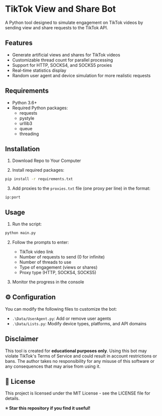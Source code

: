 # TikTok View and Share Bot

A Python tool designed to simulate engagement on TikTok videos by sending view and share requests to the TikTok API.

## Features

- Generate artificial views and shares for TikTok videos
- Customizable thread count for parallel processing
- Support for HTTP, SOCKS4, and SOCKS5 proxies
- Real-time statistics display
- Random user agent and device simulation for more realistic requests

## Requirements

- Python 3.6+
- Required Python packages:
  - requests
  - pystyle
  - urllib3
  - queue
  - threading

## Installation

1. Download Repo to Your Computer

2. Install required packages:
```bash
pip install -r requirements.txt
```

3. Add proxies to the `proxies.txt` file (one proxy per line) in the format:
```
ip:port
```

##  Usage

1. Run the script:
```bash
python main.py
```

2. Follow the prompts to enter:
   - TikTok video link
   - Number of requests to send (0 for infinite)
   - Number of threads to use
   - Type of engagement (views or shares)
   - Proxy type (HTTP, SOCKS4, SOCKS5)

3. Monitor the progress in the console

## ⚙️ Configuration

You can modify the following files to customize the bot:
- `.\Data/UserAgent.py`: Add or remove user agents
- `.\Data/Lists.py`: Modify device types, platforms, and API domains

## Disclaimer

This tool is created for **educational purposes only**. Using this bot may violate TikTok's Terms of Service and could result in account restrictions or bans. The author takes no responsibility for any misuse of this software or any consequences that may arise from using it.

## 📝 License

This project is licensed under the MIT License - see the LICENSE file for details.


**⭐ Star this repository if you find it useful!**







